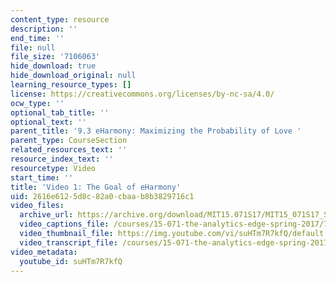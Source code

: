 ```yaml
---
content_type: resource
description: ''
end_time: ''
file: null
file_size: '7106063'
hide_download: true
hide_download_original: null
learning_resource_types: []
license: https://creativecommons.org/licenses/by-nc-sa/4.0/
ocw_type: ''
optional_tab_title: ''
optional_text: ''
parent_title: '9.3 eHarmony: Maximizing the Probability of Love '
parent_type: CourseSection
related_resources_text: ''
resource_index_text: ''
resourcetype: Video
start_time: ''
title: 'Video 1: The Goal of eHarmony'
uid: 2616e612-5d8c-82a0-cbaa-b8b3829716c1
video_files:
  archive_url: https://archive.org/download/MIT15.071S17/MIT15_071S17_Session_9.3.01_300k.mp4
  video_captions_file: /courses/15-071-the-analytics-edge-spring-2017/723cbbba5ef052159c2ca41eb711bd2b_suHTm7R7kfQ.vtt
  video_thumbnail_file: https://img.youtube.com/vi/suHTm7R7kfQ/default.jpg
  video_transcript_file: /courses/15-071-the-analytics-edge-spring-2017/9fbb174f9fac5aa0fb49a7bc4cf310e4_suHTm7R7kfQ.pdf
video_metadata:
  youtube_id: suHTm7R7kfQ
---
```

